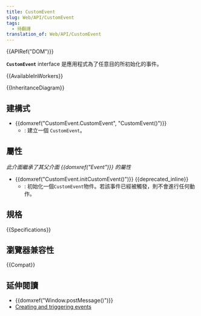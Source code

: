 ```yaml
---
title: CustomEvent
slug: Web/API/CustomEvent
tags:
  - 待翻譯
translation_of: Web/API/CustomEvent
---
```

{{APIRef("DOM")}}

**`CustomEvent`** interface 是應用程式為了任意目的所初始化的事件。

{{AvailableInWorkers}}

{{InheritanceDiagram}}

## 建構式

- {{domxref("CustomEvent.CustomEvent", "CustomEvent()")}}  
  - : 建立一個 `CustomEvent`。

## 屬性

_此介面繼承了其父介面 {{domxref("Event")}} 的屬性_

- {{domxref("CustomEvent.initCustomEvent()")}} {{deprecated_inline}}
  - : 初始化一個`CustomEvent`物件。若該事件已經被觸發，則不會進行任何動作。

## 規格

{{Specifications}}

## 瀏覽器兼容性

{{Compat}}

## 延伸閱讀

- {{domxref("Window.postMessage()")}}
- [Creating and triggering events](/zh-TW/docs/Web/Events/Creating_and_triggering_events)
